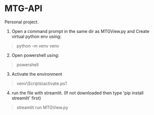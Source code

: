 # MTG-API
Personal project.
 
 
1. Open a command prompt in the same dir as MTGView.py and Create virtual python env using:

  > python -m venv venv

2. Open powershell using:

  > powershell

3. Activate the environment

  > venv\Scripts\activate.ps1

4. run the file with streamlit. (If not downloaded then type 'pip install streamlit' first)
  
  > streamlit run MTGView.py
